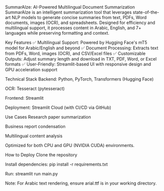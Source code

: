 SummarAIze: AI-Powered Multilingual Document Summarization
SummarAIze is an intelligent summarization tool that leverages state-of-the-art NLP models to generate concise summaries from text, PDFs, Word documents, images (OCR), and spreadsheets. Designed for efficiency and multilingual support, it processes content in Arabic, English, and 7+ languages while preserving formatting and context.

Key Features
✅ Multilingual Support: Powered by Hugging Face's mT5 model for Arabic/English and beyond
✅ Document Processing: Extracts text from PDFs, Word, images (OCR), and CSV/Excel files
✅ Customizable Outputs: Adjust summary length and download in TXT, PDF, Word, or Excel formats
✅ User-Friendly: Streamlit-based UI with responsive design and GPU acceleration support

Technical Stack
Backend: Python, PyTorch, Transformers (Hugging Face)

OCR: Tesseract (pytesseract)

Frontend: Streamlit

Deployment: Streamlit Cloud (with CI/CD via GitHub)

Use Cases
Research paper summarization

Business report condensation

Multilingual content analysis

Optimized for both CPU and GPU (NVIDIA CUDA) environments.

How to Deploy
Clone the repository

Install dependencies: pip install -r requirements.txt

Run: streamlit run main.py

Note: For Arabic text rendering, ensure arial.ttf is in your working directory.
